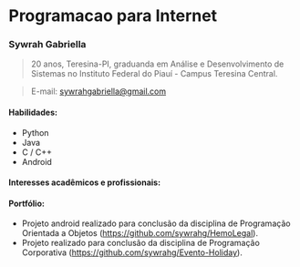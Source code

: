 # Programacao para Internet
### Sywrah Gabriella
>20 anos, Teresina-PI, graduanda em Análise e Desenvolvimento de Sistemas no Instituto Federal do Piauí - Campus Teresina Central.

>E-mail: sywrahgabriella@gmail.com
#### Habilidades:
* Python
* Java
* C / C++
* Android
#### Interesses acadêmicos e profissionais:
#### Portfólio:
* Projeto android realizado para conclusão da disciplina de Programação Orientada a Objetos (https://github.com/sywrahg/HemoLegal).
* Projeto realizado para conclusão da disciplina de Programação Corporativa (https://github.com/sywrahg/Evento-Holiday).
